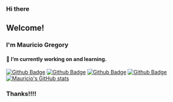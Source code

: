 
### Hi there

## Welcome!

### I'm Mauricio Gregory

####  🔭 I’m currently working on and learning.
[![Github Badge](https://img.shields.io/badge/Javascript----yellowgreen)](#)
[![Github Badge](https://img.shields.io/badge/Java-%2B-red)](#)
[![Github Badge](https://img.shields.io/badge/Css-%2B-green)](#)
[![Github Badge](https://img.shields.io/badge/Html-%2B-orange)](#)
[![Mauricio's GitHub stats](https://github-readme-stats.vercel.app/api?username=mauriciogregory&hide=contribs,prs)](https://github.com/mauriciogregory/github-readme-stats)

### Thanks!!!!
<div>
  <a href="">

<div>


<!--
**mauriciogregory/mauriciogregory** is a ✨ _special_ ✨ repository because its `README.md` (this file) appears on your GitHub profile.

Here are some ideas to get you started:

- 🔭 I’m currently working on ...
- 🌱 I’m currently learning ...
- 👯 I’m looking to collaborate on ...
- 🤔 I’m looking for help with ...
- 💬 Ask me about ...
- 📫 How to reach me: ...
- 😄 Pronouns: ...
- ⚡ Fun fact: ...

-->
